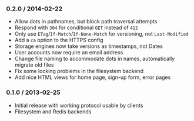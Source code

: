 ### 0.2.0 / 2014-02-22

* Allow dots in pathnames, but block path traversal attempts
* Respond with `304` for conditional `GET` instead of `412`
* Only use `ETag`/`If-Match`/`If-None-Match` for versioning, not `Last-Modified`
* Add a `ca` option to the HTTPS config
* Storage engines now take versions as timestamps, not Dates
* User accounts now require an email address
* Change file naming to accommodate dots in names, automatically migrate old files
* Fix some locking problems in the filesystem backend
* Add nice HTML views for home page, sign-up form, error pages

### 0.1.0 / 2013-02-25

* Initial release with working protocol usable by clients
* Filesystem and Redis backends
